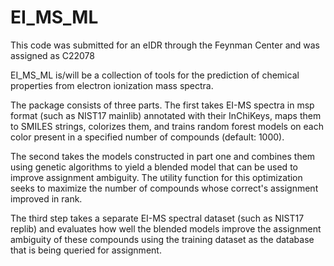 # EI_MS_ML

This code was submitted for an eIDR through the Feynman Center and was assigned as C22078

EI_MS_ML is/will be a collection of tools for the prediction of chemical properties from electron ionization mass spectra. 

The package consists of three parts. The first takes EI-MS spectra in msp format (such as NIST17 mainlib) annotated with their InChiKeys, maps them to SMILES strings, colorizes them, and trains random forest models on each color present in a specified number of compounds (default: 1000).

The second takes the models constructed in part one and combines them using genetic algorithms to yield a blended model that can be used to improve assignment ambiguity. The utility function for this optimization seeks to maximize the number of compounds whose correct's assignment improved in rank.

The third step takes a separate EI-MS spectral dataset (such as NIST17 replib) and evaluates how well the blended models improve the assignment ambiguity of these compounds using the training dataset as the database that is being queried for assignment. 
